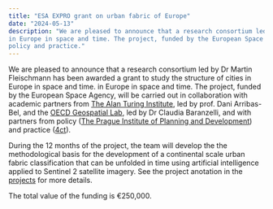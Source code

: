 ```yaml
---
title: "ESA EXPRO grant on urban fabric of Europe"
date: "2024-05-13"
description: "We are pleased to announce that a research consortium led by Dr Martin Fleischmann has been awarded a grant to study the structure of cities
in Europe in space and time. The project, funded by the European Space Agency, will be carried out in collaboration with academic partners from the Alan Turing Institute and the OECD Geospatial Lab, and with partners from policy and practice.
policy and practice."
---
```


We are pleased to announce that a research consortium led by Dr Martin Fleischmann has
been awarded a grant to study the structure of cities in Europe in space and time. in
Europe in space and time. The project, funded by the European Space Agency, will be
carried out in collaboration with academic partners from [The Alan Turing
Institute](https://turing.ac.uk), led by prof. Dani Arribas-Bel, and the [OECD
Geospatial Lab](https://www.oecd.org/regional/regional-statistics/geospatial-lab.htm),
led by Dr Claudia Baranzelli, and with partners from policy ([The Prague Institute of
Planning and Development](https://iprpraha.cz/en/)) and practice
([4ct](https://4ct.eu)).

During the 12 months of the project, the team will develop the the methodological basis
for the development of a continental scale urban fabric classification that can be
unfolded in time using artificial intelligence applied to Sentinel 2 satellite imagery.
See the project anotation in the [projects](../../projects) for more details.

The total value of the funding is €250,000.

